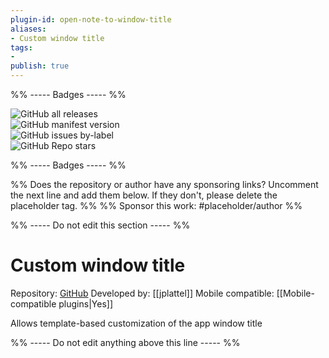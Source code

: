 ```yaml
---
plugin-id: open-note-to-window-title
aliases:
- Custom window title
tags: 
- 
publish: true
---
```


%% ----- Badges ----- %%

![GitHub all releases](https://img.shields.io/github/downloads/jplattel/open-note-to-window-title/total?color=573E7A&logo=github&style=for-the-badge)   
![GitHub manifest version](https://img.shields.io/github/manifest-json/v/jplattel/open-note-to-window-title?color=573E7A&logo=github&style=for-the-badge)   
![GitHub issues by-label](https://img.shields.io/github/issues/jplattel/open-note-to-window-title/help%20wanted?color=573E7A&logo=github&style=for-the-badge)   
![GitHub Repo stars](https://img.shields.io/github/stars/jplattel/open-note-to-window-title?color=573E7A&logo=github&style=for-the-badge)

%% ----- Badges ----- %%

%% Does the repository or author have any sponsoring links? Uncomment the next line and add them below. If they don't, please delete the placeholder tag. %%
%% Sponsor this work: #placeholder/author %%

%% ----- Do not edit this section ----- %%

# Custom window title

Repository: [GitHub](https://github.com/jplattel/open-note-to-window-title)
Developed by: [[jplattel]]
Mobile compatible: [[Mobile-compatible plugins|Yes]]

Allows template-based customization of the app window title

%% ----- Do not edit anything above this line ----- %% 
